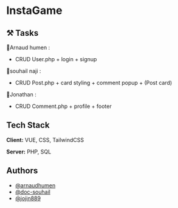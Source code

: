 # InstaGame


## ⚒ Tasks

👻Arnaud humen :

- CRUD User.php + login + signup

👾souhail naji :

- CRUD Post.php + card styling  + comment popup + (Post card)

🤖Jonathan :

- CRUD Comment.php + profile + footer

## Tech Stack

**Client:** VUE, CSS, TailwindCSS

**Server:** PHP, SQL


## Authors

- [@arnaudhumen](https://github.com/arnaudhumen)
- [@doc-souhail](https://github.com/doc-souhail)
- [@jojin889](https://github.com/jojin889)

